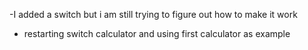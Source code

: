 -I added a switch but i am still trying to figure out how to make it work
- restarting switch calculator and using first calculator as example

